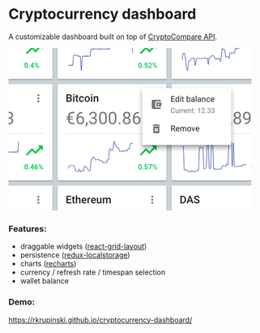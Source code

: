 # Cryptocurrency dashboard

A customizable dashboard built on top of [CryptoCompare API](https://www.cryptocompare.com/api/).

![Cryptocurrency dashboard](assets/screenshot.png)

### Features:

* draggable widgets ([react-grid-layout](https://github.com/STRML/react-grid-layout))
* persistence ([redux-localstorage](https://github.com/elgerlambert/redux-localstorage))
* charts ([recharts](http://recharts.org/))
* currency / refresh rate / timespan selection
* wallet balance

### Demo:

https://rkrupinski.github.io/cryptocurrency-dashboard/
